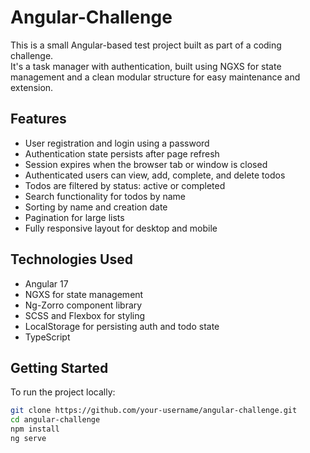 # Angular-Challenge

This is a small Angular-based test project built as part of a coding challenge.  
It's a task manager with authentication, built using NGXS for state management and a clean modular structure for easy maintenance and extension.

## Features

- User registration and login using a password
- Authentication state persists after page refresh
- Session expires when the browser tab or window is closed
- Authenticated users can view, add, complete, and delete todos
- Todos are filtered by status: active or completed
- Search functionality for todos by name
- Sorting by name and creation date
- Pagination for large lists
- Fully responsive layout for desktop and mobile

## Technologies Used

- Angular 17
- NGXS for state management
- Ng-Zorro component library
- SCSS and Flexbox for styling
- LocalStorage for persisting auth and todo state
- TypeScript

## Getting Started

To run the project locally:

```bash
git clone https://github.com/your-username/angular-challenge.git
cd angular-challenge
npm install
ng serve

